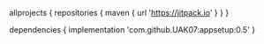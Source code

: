 allprojects {
	repositories {
		maven { url 'https://jitpack.io' }
	}
}

dependencies {
	 implementation 'com.github.UAK07:appsetup:0.5'
}
